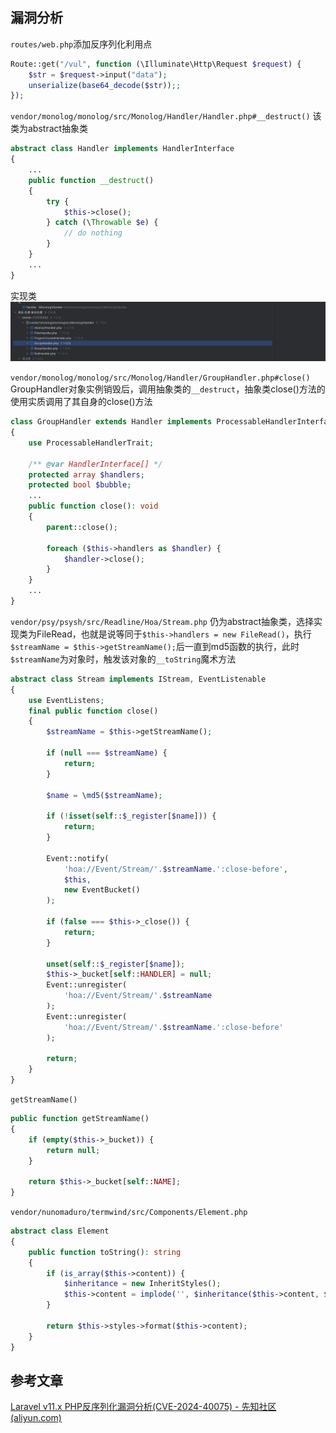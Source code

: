 

## 漏洞分析
`routes/web.php`添加反序列化利用点

```PHP
Route::get("/vul", function (\Illuminate\Http\Request $request) {  
    $str = $request->input("data");  
    unserialize(base64_decode($str));;  
});
```


`vendor/monolog/monolog/src/Monolog/Handler/Handler.php#__destruct()`
该类为abstract抽象类
```PHP
abstract class Handler implements HandlerInterface  
{
	...
	public function __destruct()  
	{  
	    try {  
	        $this->close();  
	    } catch (\Throwable $e) {  
	        // do nothing  
	    }  
	}
	...
}
```
实现类
![](attachments/Pasted%20image%2020241014222431.png)

`vendor/monolog/monolog/src/Monolog/Handler/GroupHandler.php#close()`
GroupHandler对象实例销毁后，调用抽象类的`__destruct`，抽象类close()方法的使用实质调用了其自身的close()方法
```PHP
class GroupHandler extends Handler implements ProcessableHandlerInterface, ResettableInterface  
{  
    use ProcessableHandlerTrait;  
  
    /** @var HandlerInterface[] */  
    protected array $handlers;  
    protected bool $bubble;
    ...
    public function close(): void  
	{  
	    parent::close();  
  
	    foreach ($this->handlers as $handler) {  
	        $handler->close();  
	    }  
	}
	...
}
```

`vendor/psy/psysh/src/Readline/Hoa/Stream.php`
仍为abstract抽象类，选择实现类为FileRead，也就是说等同于`$this->handlers = new FileRead()`，执行`$streamName = $this->getStreamName();`后一直到md5函数的执行，此时`$streamName`为对象时，触发该对象的`__toString`魔术方法

```PHP
abstract class Stream implements IStream, EventListenable  
{  
    use EventListens;
    final public function close()  
	{  
	    $streamName = $this->getStreamName();  
	  
	    if (null === $streamName) {  
	        return;  
	    }  
	  
	    $name = \md5($streamName);  
	  
	    if (!isset(self::$_register[$name])) {  
	        return;  
	    }  
	  
	    Event::notify(  
	        'hoa://Event/Stream/'.$streamName.':close-before',  
	        $this,  
	        new EventBucket()  
	    );  
	  
	    if (false === $this->_close()) {  
	        return;  
	    }  
  
	    unset(self::$_register[$name]);  
	    $this->_bucket[self::HANDLER] = null;  
	    Event::unregister(  
	        'hoa://Event/Stream/'.$streamName  
	    );  
	    Event::unregister(  
	        'hoa://Event/Stream/'.$streamName.':close-before'  
	    );  
	  
	    return;  
	}
}    
```

`getStreamName()`

```PHP
public function getStreamName()  
{  
    if (empty($this->_bucket)) {  
        return null;  
    }  
  
    return $this->_bucket[self::NAME];  
}
```

`vendor/nunomaduro/termwind/src/Components/Element.php`

```PHP
abstract class Element  
{
	public function toString(): string  
	{  
	    if (is_array($this->content)) {  
	        $inheritance = new InheritStyles();  
	        $this->content = implode('', $inheritance($this->content, $this->styles));  
	    }  
	  
	    return $this->styles->format($this->content);  
	}
}
```
## 参考文章
[Laravel v11.x PHP反序列化漏洞分析(CVE-2024-40075) - 先知社区 (aliyun.com)](https://xz.aliyun.com/t/15127?u_atoken=17d9b39bbb694baa47c8b8374fab155f&u_asig=1a0c399b17288961834678098e00a0)